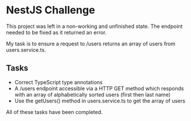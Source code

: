 # NestJS Challenge
 
This project was left in a non-working and unfinished state. The endpoint needed to be fixed as it returned an error. 

My task is to ensure a request to /users returns an array of users from users.service.ts.

## Tasks
* Correct TypeScript type annotations
* A /users endpoint accessible via a HTTP GET method which responds with an array of alphabetically sorted users (first then last name)
* Use the getUsers() method in users.service.ts to get the array of users

All of these tasks have been completed. 
